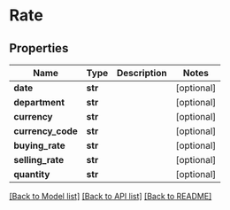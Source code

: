 # Rate


## Properties
Name | Type | Description | Notes
------------ | ------------- | ------------- | -------------
**date** | **str** |  | [optional] 
**department** | **str** |  | [optional] 
**currency** | **str** |  | [optional] 
**currency_code** | **str** |  | [optional] 
**buying_rate** | **str** |  | [optional] 
**selling_rate** | **str** |  | [optional] 
**quantity** | **str** |  | [optional] 

[[Back to Model list]](../README.md#documentation-for-models) [[Back to API list]](../README.md#documentation-for-api-endpoints) [[Back to README]](../README.md)


